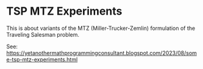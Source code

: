 # TSP MTZ Experiments

This is about variants of the MTZ (Miller-Trucker-Zemlin) formulation of the Traveling Salesman problem.

See: https://yetanothermathprogrammingconsultant.blogspot.com/2023/08/some-tsp-mtz-experiments.html

